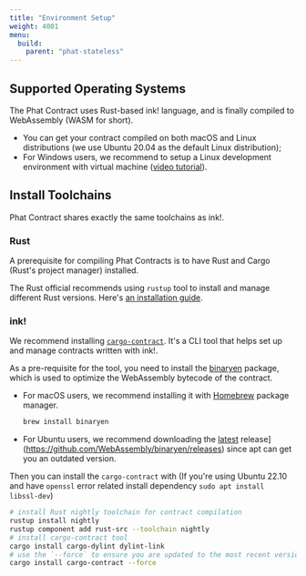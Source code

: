 ```yaml
---
title: "Environment Setup"
weight: 4001
menu:
  build:
    parent: "phat-stateless"
---
```


## Supported Operating Systems

The Phat Contract uses Rust-based ink! language, and is finally compiled to WebAssembly (WASM for short).

- You can get your contract compiled on both macOS and Linux distributions (we use Ubuntu 20.04 as the default Linux distribution);
- For Windows users, we recommend to setup a Linux development environment with virtual machine ([video tutorial](https://www.youtube.com/watch?v=x5MhydijWmc)).

<!-- ## Development Tool

Phat Contract also has its one-stop development tool [devPHAse](https://github.com/l00k/devphase). It's contributed by our community members and is still under active development. You may skip the following steps with devPHAse. -->

## Install Toolchains

Phat Contract shares exactly the same toolchains as ink!.

### Rust

A prerequisite for compiling Phat Contracts is to have Rust and Cargo (Rust's project manager) installed.

The Rust official recommends using `rustup` tool to install and manage different Rust versions. Here's [an installation guide](https://doc.rust-lang.org/cargo/getting-started/installation.html).

### ink!

We recommend installing [`cargo-contract`](https://github.com/paritytech/cargo-contract). It's a CLI tool that helps set up and manage contracts written with ink!.

As a pre-requisite for the tool, you need to install the [binaryen](https://github.com/WebAssembly/binaryen) package, which is used to optimize the WebAssembly bytecode of the contract.
- For macOS users, we recommend installing it with [Homebrew](https://brew.sh/) package manager.
  ```bash
  brew install binaryen
  ```
- For Ubuntu users, we recommend downloading the [latest](https://github.com/WebAssembly/binaryen/releases) release](https://github.com/WebAssembly/binaryen/releases) since apt can get you an outdated version.

Then you can install the `cargo-contract` with
(If you're using Ubuntu 22.10 and have `openssl` error related install dependency `sudo apt install libssl-dev`)
```bash
# install Rust nightly toolchain for contract compilation
rustup install nightly
rustup component add rust-src --toolchain nightly
# install cargo-contract tool
cargo install cargo-dylint dylint-link
# use the `--force` to ensure you are updated to the most recent version
cargo install cargo-contract --force
```
